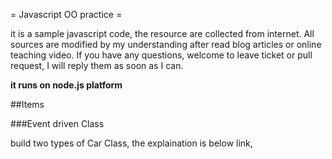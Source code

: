 = Javascript OO practice =

it is a sample javascript code, the resource are collected from internet. All sources are modified by my understanding after read blog articles or online teaching video. If you have any questions, welcome to leave ticket or pull request, I will reply them as soon as I can.

**it runs on node.js platform**

##Items

###Event driven Class

build two types of Car Class, the explaination is below link,


